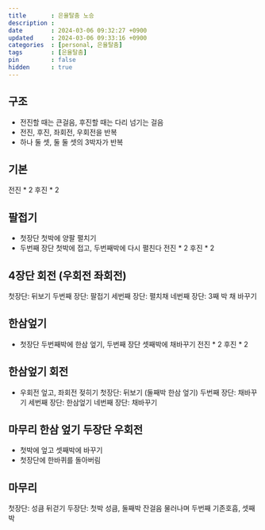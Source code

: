 ```yaml
---
title       : 은율탈춤 노승
description : 
date        : 2024-03-06 09:32:27 +0900
updated     : 2024-03-06 09:33:16 +0900
categories  : [personal, 은율탈춤]
tags        : [은율탈춤]
pin         : false
hidden      : true
---
```


## 구조
- 전진할 때는 큰걸음, 후진할 때는 다리 넘기는 걸음
- 전진, 후진, 좌회전, 우회전을 반복
- 하나 둘 셋, 둘 둘 셋의 3박자가 반복

## 기본
전진 * 2
후진 * 2

## 팔접기
- 첫장단 첫박에 양팔 펼치기
- 두번째 장단 첫박에 접고, 두번째박에 다시 펼친다 
전진 * 2
후진 * 2

## 4장단 회전 (우회전 좌회전)
첫장단: 뒤보기
두번째 장단: 팔접기
세번째 장단: 펼치채
네번째 장단: 3째 박 채 바꾸기


## 한삼엎기
- 첫장단 두번째박에 한삼 엎기, 두번째 장단 셋째박에 채바꾸기
전진 * 2 
후진 * 2

## 한삼엎기 회전
- 우회전 엎고, 좌회전 젖히기
첫장단: 뒤보기 (둘째박 한삼 엎기)
두번째 장단: 채바꾸기
세번째 장단: 한삼엎기
네번째 장단: 채바꾸기

## 마무리 한삼 엎기 두장단 우회전
- 첫박에 엎고 셋째박에 바꾸기 
- 첫장단에 한바퀴를 돌아버림

## 마무리 
첫장단: 성큼 뒤걷기
두장단: 첫박 성큼, 둘째박 잔걸음 물러나며 두번째 기존호흡, 셋째박